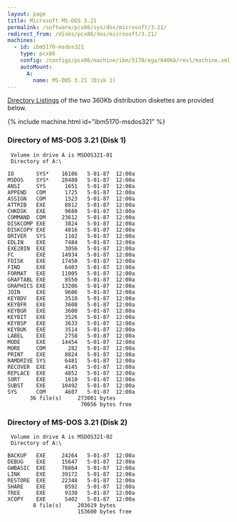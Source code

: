 ```yaml
---
layout: page
title: Microsoft MS-DOS 3.21
permalink: /software/pcx86/sys/dos/microsoft/3.21/
redirect_from: /disks/pcx86/dos/microsoft/3.21/
machines:
  - id: ibm5170-msdos321
    type: pcx86
    config: /configs/pcx86/machine/ibm/5170/ega/640kb/rev1/machine.xml
    autoMount:
      A:
        name: MS-DOS 3.21 (Disk 1)
---
```


[Directory Listings](#directory-of-ms-dos-321-disk-1) of the two 360Kb distribution diskettes are provided below.

{% include machine.html id="ibm5170-msdos321" %}

### Directory of MS-DOS 3.21 (Disk 1)

     Volume in drive A is MSDOS321-01
     Directory of A:\

    IO       SYS*    16186   5-01-87  12:00a
    MSDOS    SYS*    28480   5-01-87  12:00a
    ANSI     SYS      1651   5-01-87  12:00a
    APPEND   COM      1725   5-01-87  12:00a
    ASSIGN   COM      1523   5-01-87  12:00a
    ATTRIB   EXE      8812   5-01-87  12:00a
    CHKDSK   EXE      9680   5-01-87  12:00a
    COMMAND  COM     23612   5-01-87  12:00a
    DISKCOMP EXE      3824   5-01-87  12:00a
    DISKCOPY EXE      4816   5-01-87  12:00a
    DRIVER   SYS      1102   5-01-87  12:00a
    EDLIN    EXE      7484   5-01-87  12:00a
    EXE2BIN  EXE      3056   5-01-87  12:00a
    FC       EXE     14934   5-01-87  12:00a
    FDISK    EXE     17450   5-01-87  12:00a
    FIND     EXE      6403   5-01-87  12:00a
    FORMAT   EXE     11005   5-01-87  12:00a
    GRAFTABL EXE      8550   5-01-87  12:00a
    GRAPHICS EXE     13206   5-01-87  12:00a
    JOIN     EXE      9606   5-01-87  12:00a
    KEYBDV   EXE      3510   5-01-87  12:00a
    KEYBFR   EXE      3608   5-01-87  12:00a
    KEYBGR   EXE      3600   5-01-87  12:00a
    KEYBIT   EXE      3526   5-01-87  12:00a
    KEYBSP   EXE      3633   5-01-87  12:00a
    KEYBUK   EXE      3514   5-01-87  12:00a
    LABEL    EXE      2758   5-01-87  12:00a
    MODE     EXE     14454   5-01-87  12:00a
    MORE     COM       282   5-01-87  12:00a
    PRINT    EXE      8824   5-01-87  12:00a
    RAMDRIVE SYS      6481   5-01-87  12:00a
    RECOVER  EXE      4145   5-01-87  12:00a
    REPLACE  EXE      4852   5-01-87  12:00a
    SORT     EXE      1610   5-01-87  12:00a
    SUBST    EXE     10492   5-01-87  12:00a
    SYS      COM      4607   5-01-87  12:00a
           36 file(s)     273001 bytes
                           70656 bytes free

### Directory of MS-DOS 3.21 (Disk 2)

     Volume in drive A is MSDOS321-02
     Directory of A:\

    BACKUP   EXE     24264   5-01-87  12:00a
    DEBUG    EXE     15647   5-01-87  12:00a
    GWBASIC  EXE     78864   5-01-87  12:00a
    LINK     EXE     39172   5-01-87  12:00a
    RESTORE  EXE     22348   5-01-87  12:00a
    SHARE    EXE      8592   5-01-87  12:00a
    TREE     EXE      9330   5-01-87  12:00a
    XCOPY    EXE      5402   5-01-87  12:00a
            8 file(s)     203619 bytes
                          153600 bytes free


